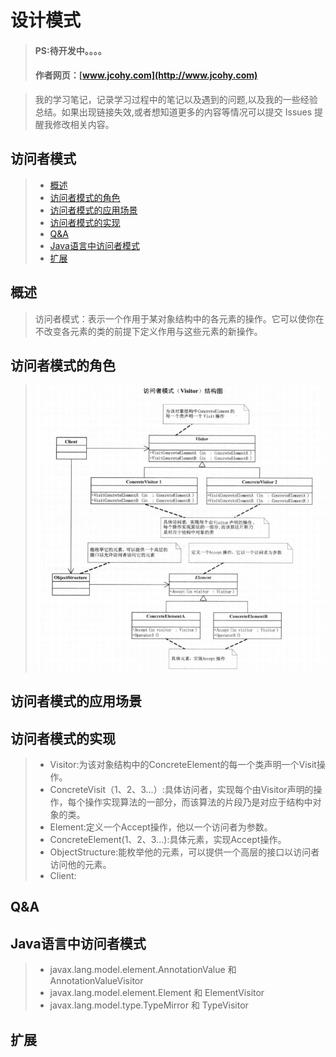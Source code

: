 

#  设计模式
> #### PS:待开发中。。。。
> #### 作者网页：[www.jcohy.com](http://www.jcohy.com)

>  我的学习笔记，记录学习过程中的笔记以及遇到的问题,以及我的一些经验总结。如果出现链接失效,或者想知道更多的内容等情况可以提交 Issues 提醒我修改相关内容。

## 访问者模式
> * [概述](#gaishu)
> * [访问者模式的角色](#role)
> * [访问者模式的应用场景](#sign)
> * [访问者模式的实现](#shixian)
> * [Q&A](#qa)
> * [Java语言中访问者模式](#java)
> * [扩展](#kuozhan)

<p id="gaishu">

##  概述

>  访问者模式：表示一个作用于某对象结构中的各元素的操作。它可以使你在不改变各元素的类的前提下定义作用与这些元素的新操作。

<p id="role">

## 访问者模式的角色

>  ![结构图](https://github.com/jiachao23/jcohy-study-sample/blob/master/jcohy-studydesign-pattern/src/main/resources/static/images/visitor.png)

<p id="sign">

##  访问者模式的应用场景



<p id="shixian">

## 访问者模式的实现

>  *  Visitor:为该对象结构中的ConcreteElement的每一个类声明一个Visit操作。 
>  *  ConcreteVisit（1、2、3...）:具体访问者，实现每个由Visitor声明的操作，每个操作实现算法的一部分，而该算法的片段乃是对应于结构中对象的类。
>  *  Element:定义一个Accept操作，他以一个访问者为参数。
>  *  ConcreteElement(1、2、3...):具体元素，实现Accept操作。
>  *  ObjectStructure:能枚举他的元素，可以提供一个高层的接口以访问者访问他的元素。
>  *  Client:


<p id="qa">

##  Q&A


<p id="java">

##  Java语言中访问者模式

>  *  javax.lang.model.element.AnnotationValue 和 AnnotationValueVisitor
>  *  javax.lang.model.element.Element 和 ElementVisitor
>  *  javax.lang.model.type.TypeMirror 和 TypeVisitor

<p id="kuozhan">

##  扩展

